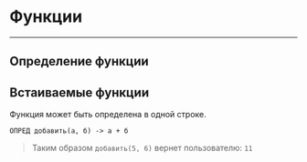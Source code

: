 # Функции
---

## Определение функции

## Встаиваемые функции
Функция может быть определена в одной строке.

```
ОПРЕД добавить(а, б) -> а + б
```
> Таким образом `добавить(5, 6)` вернет пользователю: `11`
